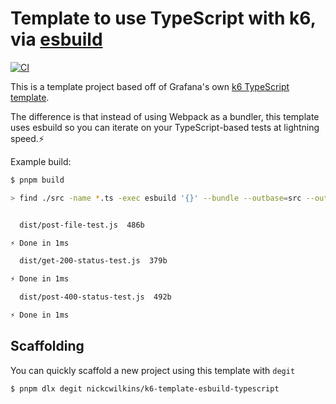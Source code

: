 # Template to use TypeScript with k6, via [esbuild](https://esbuild.github.io/)

[![CI](https://github.com/nickcwilkins/k6-template-esbuild-typescript/actions/workflows/ci.yml/badge.svg)](https://github.com/nickcwilkins/k6-template-esbuild-typescript/actions/workflows/ci.yml)

This is a template project based off of Grafana's own [k6 TypeScript template](https://github.com/grafana/k6-template-typescript).

The difference is that instead of using Webpack as a bundler, this template uses esbuild so you can iterate on your TypeScript-based tests at lightning speed.⚡

Example build:

```bash
$ pnpm build

> find ./src -name *.ts -exec esbuild '{}' --bundle --outbase=src --outdir=dist --external:k6 --format=esm \;


  dist/post-file-test.js  486b

⚡ Done in 1ms

  dist/get-200-status-test.js  379b

⚡ Done in 1ms

  dist/post-400-status-test.js  492b

⚡ Done in 1ms
```

## Scaffolding

You can quickly scaffold a new project using this template with `degit`

```bash
$ pnpm dlx degit nickcwilkins/k6-template-esbuild-typescript
```
